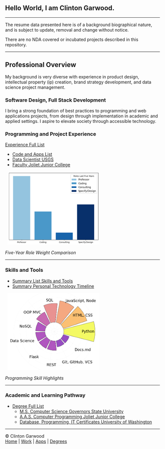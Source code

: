 
## Hello World, I am Clinton Garwood.

---

The resume data presented here is of a background biographical nature, and is subject to update, removal and change without notice.

There are no NDA covered or incubated projects described in this repository. 

---

## Professional Overview 
My background is very diverse with experience in product design, intellectual property (ip) creation, brand strategy development, and data science project management. 

### Software Design, Full Stack Development
I bring a strong foundation of best practices to programming and web applications projects, from design through implementation in academic and applied settings. I aspire to elevate society through accessible technology.

### Programming and Project Experience
[Experience Full List](Experience/Experience_Summary_Garwood_Clinton.md)
  - [Code and Apps List](Code_Apps/Open_Source_Apps_Summary_Garwood_Clinton.md)
  - [Data Scientist USGS](Experience/Visiting_Scientist_USGS_Garwood_Clinton.md)
  - [Faculty Joliet Junior College](Experience/Faculty_Joliet_Junior_College_Garwood_Clinton.md)


&nbsp;&nbsp;![Weighted Roles](img/garwood_role_bars_300w.png "Weighted Roles Chart")

*Five-Year Role Weight Comparison*

---

### Skills and Tools
- [Summary List Skills and Tools](Experience/Skills_Tools_Summary_Garwood_Clinton.md)
- [Summary Personal Technology Timeline](Experience/Technology_Timeline_Garwood_Clinton.md)

&nbsp;&nbsp;![Skills Wheel](img/garwood_skills_wheel_300w.png "Skills Wheel")

*Programming Skill Highlights*

---

### Academic and Learning Pathway
- [Degree Full List](Degrees/Degrees_List_Garwood_Clinton.md)
  - [M.S. Computer Science Governors State University](Degrees/MS_Governors_State_University_Garwood_Clinton.md)
  - [A.A.S. Computer Programming Joliet Junior College](Degrees/AAS_Joliet_Junior_College_Garwood_Clinton.md)
  - [Database, Programming, IT Certificates University of Washington](Degrees/University_of_Washington_Garwood_Clinton.md)

<hr>

&copy; Clinton Garwood  
[Home](./Hello_World.md) | [Work](./Experience) | [Apps](./Code_Apps) | [Degrees](./Degrees) 
